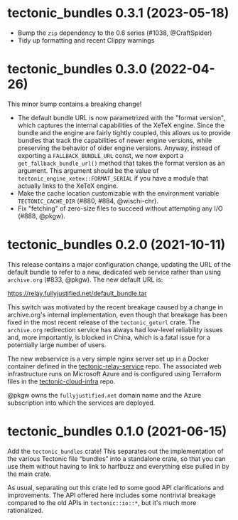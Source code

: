 # tectonic_bundles 0.3.1 (2023-05-18)

- Bump the `zip` dependency to the 0.6 series (#1038, @CraftSpider)
- Tidy up formatting and recent Clippy warnings


# tectonic_bundles 0.3.0 (2022-04-26)

This minor bump contains a breaking change!

- The default bundle URL is now parametrized with the "format version", which
  captures the internal capabilities of the XeTeX engine. Since the bundle and
  the engine are fairly tightly coupled, this allows us to provide bundles that
  track the capabilities of newer engine versions, while preserving the behavior
  of older engine versions. Anyway, instead of exporting a `FALLBACK_BUNDLE_URL`
  const, we now export a `get_fallback_bundle_url()` method that takes the
  format version as an argument. This argument should be the value of
  `tectonic_engine_xetex::FORMAT_SERIAL` if you have a module that actually
  links to the XeTeX engine.
- Make the cache location customizable with the environment variable
  `TECTONIC_CACHE_DIR` (#880, #884, @wischi-chr).
- Fix "fetching" of zero-size files to succeed without attempting any I/O (#888,
  @pkgw).


# tectonic_bundles 0.2.0 (2021-10-11)

This release contains a major configuration change, updating the URL of the
default bundle to refer to a new, dedicated web service rather than using
`archive.org` (#833, @pkgw). The new default URL is:

https://relay.fullyjustified.net/default_bundle.tar

This switch was motivated by the recent breakage caused by a change in
archive.org's internal implementation, even though that breakage has been fixed
in the most recent release of the `tectonic_geturl` crate. The `archive.org`
redirection service has always had low-level reliability issues and, more
importantly, is blocked in China, which is a fatal issue for a potentially large
number of users.

The new webservice is a very simple nginx server set up in a Docker container
defined in the [tectonic-relay-service] repo. The associated web infrastructure
runs on Microsoft Azure and is configured using Terraform files in the
[tectonic-cloud-infra] repo.

[tectonic-relay-service]: https://github.com/tectonic-typesetting/tectonic-relay-service
[tectonic-cloud-infra]: https://github.com/tectonic-typesetting/tectonic-cloud-infra

@pkgw owns the `fullyjustified.net` domain name and the Azure subscription into
which the services are deployed.


# tectonic_bundles 0.1.0 (2021-06-15)

Add the `tectonic_bundles` crate! This separates out the implementation of the
various Tectonic file “bundles” into a standalone crate, so that you can use
them without having to link to harfbuzz and everything else pulled in by the
main crate.

As usual, separating out this crate led to some good API clarifications and
improvements. The API offered here includes some nontrivial breakage compared to
the old APIs in `tectonic::io::*`, but it's much more rationalized.
